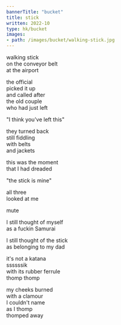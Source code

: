 ```yaml
---
bannerTitle: "bucket" 
title: stick
written: 2022-10
type: hk/bucket
images:
- path: /images/bucket/walking-stick.jpg
---
```


walking stick  
on the conveyor belt  
at the airport  
  
the official  
picked it up  
and called after  
the old couple  
who had just left  
  
"I think you've left this"  
  
they turned back  
still fiddling  
with belts  
and jackets  
  
this was the moment  
that I had dreaded  
  
"the stick is mine"  
  
all three  
looked at me  

mute  
  
I still thought of myself  
as a fuckin Samurai  
  
I still thought of the stick  
as belonging to my dad  
  
it's not a katana  
ssssssik  
with its rubber ferrule  
thomp thomp   
  
my cheeks burned  
with a clamour  
I couldn't name  
as I thomp   
thomped away  
